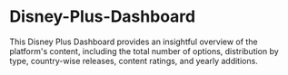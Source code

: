 # Disney-Plus-Dashboard
This Disney Plus Dashboard provides an insightful overview of the platform's content, including the total number of options, distribution by type, country-wise releases, content ratings, and yearly additions.
